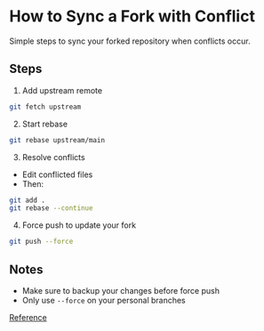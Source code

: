 # How to Sync a Fork with Conflict

Simple steps to sync your forked repository when conflicts occur.

## Steps

1. Add upstream remote
```bash
git fetch upstream
```

2. Start rebase
```bash
git rebase upstream/main
```

3. Resolve conflicts
- Edit conflicted files
- Then:
```bash
git add .
git rebase --continue
```

4. Force push to update your fork
```bash
git push --force
```

## Notes
- Make sure to backup your changes before force push
- Only use `--force` on your personal branches

[Reference](https://docs.github.com/en/pull-requests/collaborating-with-pull-requests/working-with-forks/syncing-a-fork)
